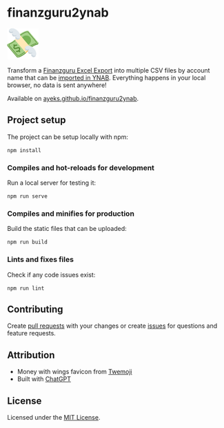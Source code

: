 # finanzguru2ynab

![Money with Wings](./public/favicon.png)

Transform a [Finanzguru Excel Export](https://hilfe.finanzguru.de/de/articles/3728782-exportiere-deine-umsatze-und-analysen) into multiple CSV files by account name that can be [imported in YNAB](https://support.ynab.com/en_us/file-based-import-a-guide-Bkj4Sszyo).
Everything happens in your local browser, no data is sent anywhere! 

Available on [ayeks.github.io/finanzguru2ynab](https://ayeks.github.io/finanzguru2ynab/).

## Project setup

The project can be setup locally with npm:

```
npm install
```

### Compiles and hot-reloads for development

Run a local server for testing it:

```
npm run serve
```

### Compiles and minifies for production

Build the static files that can be uploaded:

```
npm run build
```

### Lints and fixes files

Check if any code issues exist:

```
npm run lint
```

## Contributing

Create [pull requests](https://github.com/ayeks/finanzguru2ynab/pulls) with your changes or create [issues](https://github.com/ayeks/finanzguru2ynab/issues) for questions and feature requests.

## Attribution

- Money with wings favicon from [Twemoji](https://github.com/twitter/twemoji)
- Built with [ChatGPT](https://chat.openai.com/share/3ada9be2-10cb-4b02-9284-8594b4786bc1)

## License

Licensed under the [MIT License](LICENSE).

